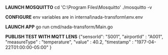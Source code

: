 **LAUNCH MOSQUITTO**
cd 'C:\Program Files\Mosquitto'
./mosquitto -v

**CONFIGURE**
env variables are in internal\nada-transform\env\.env

**LAUNCH APP**
go run cmd/nada-transform/Main.go

**PUBLISH TEST WITH MQTT LENS**
{"sensorId": "S001", "airportId" : "A001", "measureType" : "temperature", "value" : 40.2, "timestamp" : "1977-04-22T01:00:00-05:00" }


